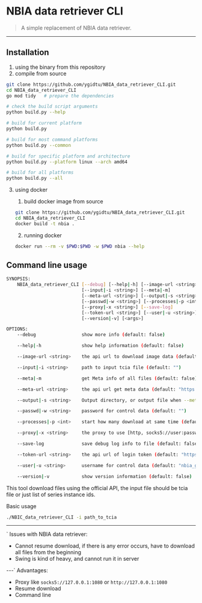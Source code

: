 # NBIA data retriever CLI

> A simple replacement of NBIA data retriever.

---
## Installation

1. using the binary from this repository
2. compile from source

```bash
git clone https://github.com/ygidtu/NBIA_data_retriever_CLI.git
cd NBIA_data_retriever_CLI
go mod tidy   # prepare the dependencies

# check the build script arguments
python build.py --help

# build for current platform
python build.py

# build for most command platforms
python build.py --common

# build for specific platform and architecture
python build.py --platform linux --arch amd64

# build for all platforms
python build.py --all
```

3. using docker

   1. build docker image from source

    ```bash
    git clone https://github.com/ygidtu/NBIA_data_retriever_CLI.git
    cd NBIA_data_retriever_CLI
    docker build -t nbia .
    ```

    2. running docker

    ```bash
    docker run --rm -v $PWD:$PWD -w $PWD nbia --help
    ```


## Command line usage

```bash
SYNOPSIS:
    NBIA_data_retriever_CLI [--debug] [--help|-h] [--image-url <string>]
                            [--input|-i <string>] [--meta|-m]
                            [--meta-url <string>] [--output|-s <string>]
                            [--passwd|-w <string>] [--processes|-p <int>]
                            [--proxy|-x <string>] [--save-log]
                            [--token-url <string>] [--user|-u <string>]
                            [--version|-v] [<args>]

OPTIONS:
    --debug                 show more info (default: false)

    --help|-h               show help information (default: false)

    --image-url <string>    the api url to download image data (default: "https://services.cancerimagingarchive.net/nbia-api/services/v2/getImage")

    --input|-i <string>     path to input tcia file (default: "")

    --meta|-m               get Meta info of all files (default: false)

    --meta-url <string>     the api url get meta data (default: "https://services.cancerimagingarchive.net/nbia-api/services/v2/getSeriesMetaData")

    --output|-s <string>    Output directory, or output file when --meta enabled (default: "./")

    --passwd|-w <string>    password for control data (default: "")

    --processes|-p <int>    start how many download at same time (default: 1)

    --proxy|-x <string>     the proxy to use [http, socks5://user:passwd@host:port] (default: "")

    --save-log              save debug log info to file (default: false)

    --token-url <string>    the api url of login token (default: "https://services.cancerimagingarchive.net/nbia-api/oauth/token")

    --user|-u <string>      username for control data (default: "nbia_guest")

    --version|-v            show version information (default: false)
```

This tool download files using the official API, the input file should be tcia file or just list of series instance ids.

 Basic usage
```bash
./NBIC_data_retriever_CLI -i path_to_tcia
```

---
`
Issues with NBIA data retriever:

- Cannot resume download, if there is any error occurs, have to download all files from the beginning
- Swing is kind of heavy, and cannot run it in server

---`
Advantages:

- Proxy like `socks5://127.0.0.1:1080` or `http://127.0.0.1:1080`
- Resume download
- Command line

